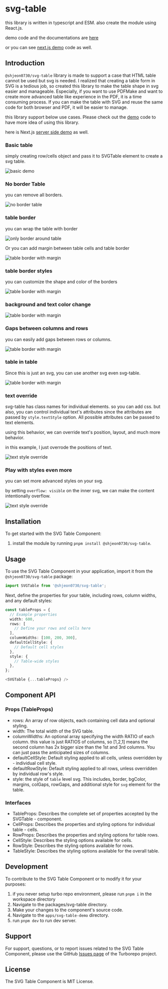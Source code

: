 # svg-table

this library is written in typescript and ESM.
also create the module using React.js.

demo code and the documentations are [here](https://github.com/wootra/svg-table/tree/main/apps/svg-table-demo)

or you can see [next.js demo](https://github.com/wootra/svg-table/tree/main/apps/svg-table-demo-next) code as well.

## Introduction

`@shjeon0730/svg-table` library is made to support a case that HTML table cannot be used but svg is needed.
I realized that creating a table form in SVG is a tedious job, so created this library to make the table shape in svg easier and manageable.
Especially, if you want to use PDFMake and want to create more advanced table like experience in the PDF, it is a time consuming process.
If you can make the table with SVG and reuse the same code for both browser and PDF, it will be easier to manage.

this library support below use cases. Please check out the [demo](https://github.com/wootra/svg-table/tree/main/apps/svg-table-demo) code to have more idea of using this library.

here is Next.js [server side demo](https://github.com/wootra/svg-table/tree/main/apps/svg-table-demo-next) as well.

### Basic table

simply creating row/cells object and pass it to SVGTable element to create a svg table.

![basic demo](https://raw.githubusercontent.com/wootra/svg-table/main/packages/demo-components/README.assets/basic-demo.png)

### No border Table

you can remove all borders.

![no border table](https://raw.githubusercontent.com/wootra/svg-table/main/packages/demo-components/README.assets/no-border-table.png)

### table border

you can wrap the table with border

![only border around table](https://raw.githubusercontent.com/wootra/svg-table/main/packages/demo-components/README.assets/only-around-table-border.png)

Or you can add margin between table cells and table border

![table border with margin](https://raw.githubusercontent.com/wootra/svg-table/main/packages/demo-components/README.assets/table-border-with-margin.png)

### table border styles

you can customize the shape and color of the borders

![table border with margin](https://raw.githubusercontent.com/wootra/svg-table/main/packages/demo-components/README.assets/table-border-styles.png)

### background and text color change

![table border with margin](https://raw.githubusercontent.com/wootra/svg-table/main/packages/demo-components/README.assets/bgcolor-and-txtcolor.png)

### Gaps between columns and rows

you can easily add gaps between rows or columns.

![table border with margin](https://raw.githubusercontent.com/wootra/svg-table/main/packages/demo-components/README.assets/gaps.png)

### table in table

Since this is just an svg, you can use another svg even svg-table.

![table border with margin](https://raw.githubusercontent.com/wootra/svg-table/main/packages/demo-components/README.assets/embedded-tables.png)

### text override

svg-table has class names for individual elements. so you can add css.
but also, you can control individual text's attributes since the attributes are passed by `style.textStyle` option. All possible attributes can be passed to text elements.

using this behavior, we can override text's position, layout, and much more behavior.

in this example, I just overrode the positions of text.

![text style override](https://raw.githubusercontent.com/wootra/svg-table/main/packages/demo-components/README.assets/text-style-override.png)

### Play with styles even more

you can set more advanced styles on your svg.

by setting `overflow: visible` on the inner svg, we can make the content intentionally overflow.

![text style override](https://raw.githubusercontent.com/wootra/svg-table/main/packages/demo-components/README.assets/table-advanced-styles.png)

## Installation

To get started with the SVG Table Component:

1. install the module by running `pnpm install @shjeon0730/svg-table`.

## Usage

To use the SVG Table Component in your application, import it from the `@shjeon0730/svg-table` package:

```typescript
import SVGTable from '@shjeon0730/svg-table';
```

Next, define the properties for your table, including rows, column widths, and any default styles:

```typescript
const tableProps = {
  // Example properties
  width: 600,
  rows: [
    // Define your rows and cells here
  ],
  columnWidths: [100, 200, 300],
  defaultCellStyle: {
    // Default cell styles
  },
  style: {
    // Table-wide styles
  },
};

<SVGTable {...tableProps} />
```

## Component API

### Props (TableProps)

- rows: An array of row objects, each containing cell data and optional styling.
- width: The total width of the SVG table.
- columnWidths: An optional array specifying the width RATIO of each column. this value is just RATIOS of columns, so [1,2,1] means the second column has 2x bigger size than the 1st and 3rd columns. You can just pass the anticipated sizes of columns.
- defaultCellStyle: Default styling applied to all cells, unless overridden by - individual cell style.
- defaultRowStyle: Default styling applied to all rows, unless overridden by individual row's style.
- style: the style of `table` level svg. This includes, border, bgColor, margins, colGaps, rowGaps, and additional style for `svg` element for the table.

### Interfaces

- TableProps: Describes the complete set of properties accepted by the SVGTable - component.
- CellProps: Describes the properties and styling options for individual table - cells.
- RowProps: Describes the properties and styling options for table rows.
- CellStyle: Describes the styling options available for cells.
- RowStyle: Describes the styling options available for rows.
- TableStyle: Describes the styling options available for the overall table.

## Development

To contribute to the SVG Table Component or to modify it for your purposes:

1. if you never setup turbo repo environment, please run `pnpm i` in the workspace directory
2. Navigate to the packages/svg-table directory.
3. Make your changes to the component's source code.
4. Navigate to the `apps/svg-table-demo` directory.
5. run `pnpm dev` to run dev server.

## Support

For support, questions, or to report issues related to the SVG Table Component, please use the GitHub [Issues page](https://github.com/wootra/svg-table/issues) of the Turborepo project.

## License

The SVG Table Component is MIT License.
